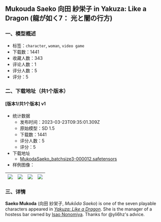 ## Mukouda Saeko 向田 紗栄子 in Yakuza: Like a Dragon (龍が如く7： 光と闇の行方)
### 一、模型概述

- 标签：`character`, `woman`, `video game`
- 下载数：1441
- 收藏人数：343
- 评论人数：1
- 评分人数：5
- 评分：5

### 二、下载地址（共1个版本）

#### [版本1/共1个版本] v1

- 统计数据
  - 发布时间：2023-03-23T09:35:01.309Z
  - 原始模型：SD 1.5
  - 下载数：1441
  - 评分人数：5
  - 评分：5
- 下载地址
  - [MukodaSaeko_batchsize3-000012.safetensors](https://civitai.com/api/download/models/18328)
- 样例图像：

| <img src="https://image.civitai.com/xG1nkqKTMzGDvpLrqFT7WA/9be22336-3b43-48c1-d5e9-72dd5a6bf200/width=450/189397.jpeg" /> | <img src="https://image.civitai.com/xG1nkqKTMzGDvpLrqFT7WA/52603bc6-8fc8-47b2-a320-17f7628bdd00/width=450/189969.jpeg" /> | <img src="https://image.civitai.com/xG1nkqKTMzGDvpLrqFT7WA/44ec75e0-d50c-4334-9d63-44cd5cb9b600/width=450/189968.jpeg" /> | <img src="https://image.civitai.com/xG1nkqKTMzGDvpLrqFT7WA/1f0cf012-830b-4376-046a-525f74255500/width=450/189966.jpeg" /> |
| ---- | ---- | ---- | ---- |


### 三、详情
<p><strong>Saeko Mukoda</strong> (向田 紗栄子, <em>Mukōda Saeko</em>) is one of the seven playable characters appeared in <a target="_blank" rel="ugc" href="https://yakuza.fandom.com/wiki/Yakuza:_Like_a_Dragon"><em>Yakuza: Like a Dragon</em></a>. She is the manager of a hostess bar owned by <a target="_blank" rel="ugc" href="https://yakuza.fandom.com/wiki/Isao_Nonomiya">Isao Nonomiya</a>. Thanks for <span data-type="mention" class="mantine-1yiar0p" data-id="mention:75538" data-label="yli6hz">@yli6hz</span>'s advice.</p>